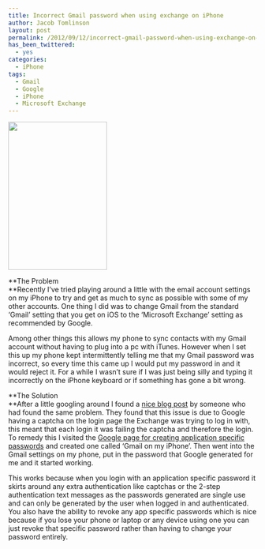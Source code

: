 ```yaml
---
title: Incorrect Gmail password when using exchange on iPhone
author: Jacob Tomlinson
layout: post
permalink: /2012/09/12/incorrect-gmail-password-when-using-exchange-on-iphone/
has_been_twittered:
  - yes
categories:
  - iPhone
tags:
  - Gmail
  - Google
  - iPhone
  - Microsoft Exchange
---
```

<a href="http://www.jacobtomlinson.co.uk/2012/09/12/incorrect-gmail-password-when-using-exchange-on-iphone/appleerror/" rel="attachment wp-att-184"><img class="alignright size-medium wp-image-184" title="iPhone Gmail Incorrect Password" alt="" src="http://www.jacobtomlinson.co.uk/wp-content/uploads/2012/09/appleError-200x300.png" width="200" height="300" /></a>

**The Problem  
**Recently I&#8217;ve tried playing around a little with the email account settings on my iPhone to try and get as much to sync as possible with some of my other accounts. One thing I did was to change Gmail from the standard &#8216;Gmail&#8217; setting that you get on iOS to the &#8216;Microsoft Exchange&#8217; setting as recommended by Google.

Among other things this allows my phone to sync contacts with my Gmail account without having to plug into a pc with iTunes. However when I set this up my phone kept intermittently telling me that my Gmail password was incorrect, so every time this came up I would put my password in and it would reject it. For a while I wasn&#8217;t sure if I was just being silly and typing it incorrectly on the iPhone keyboard or if something has gone a bit wrong.

**The Solution  
**After a little googling around I found a <a title="Incorrect Gmail password on exchange" href="http://www.feld.com/wp/archives/2011/11/gmail-iphone-exchange-password-incorrect.html" target="_blank">nice blog post</a> by someone who had found the same problem. They found that this issue is due to Google having a captcha on the login page the Exchange was trying to log in with, this meant that each login it was failing the captcha and therefore the login. To remedy this I visited the <a title="Application specific passwords" href="http://support.google.com/accounts/bin/answer.py?hl=en&answer=185833&topic=1099586&ctx=topic" target="_blank">Google page for creating application specific passwords</a> and created one called &#8216;Gmail on my iPhone&#8217;. Then went into the Gmail settings on my phone, put in the password that Google generated for me and it started working.

This works because when you login with an application specific password it skirts around any extra authentication like captchas or the 2-step authentication text messages as the passwords generated are single use and can only be generated by the user when logged in and authenticated. You also have the ability to revoke any app specific passwords which is nice because if you lose your phone or laptop or any device using one you can just revoke that specific password rather than having to change your password entirely.